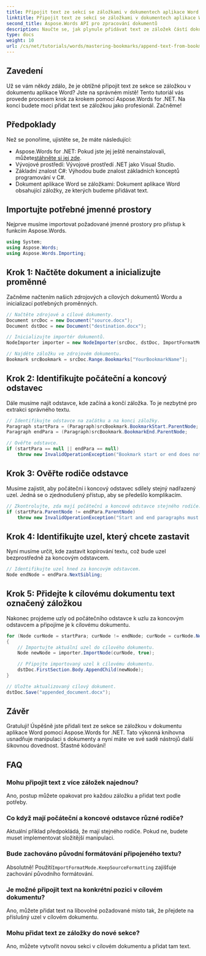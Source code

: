 ```yaml
---
title: Připojit text ze sekcí se záložkami v dokumentech aplikace Word
linktitle: Připojit text ze sekcí se záložkami v dokumentech aplikace Word
second_title: Aspose.Words API pro zpracování dokumentů
description: Naučte se, jak plynule přidávat text ze záložek částí dokumentu aplikace Word pomocí Aspose.Words for .NET. Tento návod krok za krokem.
type: docs
weight: 10
url: /cs/net/tutorials/words/mastering-bookmarks/append-text-from-bookmarked-sections/
---
```

## Zavedení

Už se vám někdy zdálo, že je obtížné připojit text ze sekce se záložkou v dokumentu aplikace Word? Jste na správném místě! Tento tutoriál vás provede procesem krok za krokem pomocí Aspose.Words for .NET. Na konci budete moci přidat text se záložkou jako profesionál. Začněme!

## Předpoklady

Než se ponoříme, ujistěte se, že máte následující:

-  Aspose.Words for .NET: Pokud jste jej ještě nenainstalovali, můžete[stáhněte si jej zde](https://releases.aspose.com/words/net/).
- Vývojové prostředí: Vývojové prostředí .NET jako Visual Studio.
- Základní znalost C#: Výhodou bude znalost základních konceptů programování v C#.
- Dokument aplikace Word se záložkami: Dokument aplikace Word obsahující záložky, ze kterých budeme přidávat text.

## Importujte potřebné jmenné prostory

Nejprve musíme importovat požadované jmenné prostory pro přístup k funkcím Aspose.Words.

```csharp
using System;
using Aspose.Words;
using Aspose.Words.Importing;
```

## Krok 1: Načtěte dokument a inicializujte proměnné

Začněme načtením našich zdrojových a cílových dokumentů Wordu a inicializací potřebných proměnných.

```csharp
// Načtěte zdrojové a cílové dokumenty.
Document srcDoc = new Document("source.docx");
Document dstDoc = new Document("destination.docx");

// Inicializujte importér dokumentů.
NodeImporter importer = new NodeImporter(srcDoc, dstDoc, ImportFormatMode.KeepSourceFormatting);

// Najděte záložku ve zdrojovém dokumentu.
Bookmark srcBookmark = srcDoc.Range.Bookmarks["YourBookmarkName"];
```

## Krok 2: Identifikujte počáteční a koncový odstavec

Dále musíme najít odstavce, kde začíná a končí záložka. To je nezbytné pro extrakci správného textu.

```csharp
// Identifikujte odstavce na začátku a na konci záložky.
Paragraph startPara = (Paragraph)srcBookmark.BookmarkStart.ParentNode;
Paragraph endPara = (Paragraph)srcBookmark.BookmarkEnd.ParentNode;

// Ověřte odstavce.
if (startPara == null || endPara == null)
    throw new InvalidOperationException("Bookmark start or end does not have a valid paragraph parent.");
```

## Krok 3: Ověřte rodiče odstavce

Musíme zajistit, aby počáteční i koncový odstavec sdílely stejný nadřazený uzel. Jedná se o zjednodušený přístup, aby se předešlo komplikacím.

```csharp
// Zkontrolujte, zda mají počáteční a koncové odstavce stejného rodiče.
if (startPara.ParentNode != endPara.ParentNode)
    throw new InvalidOperationException("Start and end paragraphs must have the same parent.");
```

## Krok 4: Identifikujte uzel, který chcete zastavit

Nyní musíme určit, kde zastavit kopírování textu, což bude uzel bezprostředně za koncovým odstavcem.

```csharp
// Identifikujte uzel hned za koncovým odstavcem.
Node endNode = endPara.NextSibling;
```

## Krok 5: Přidejte k cílovému dokumentu text označený záložkou

Nakonec projdeme uzly od počátečního odstavce k uzlu za koncovým odstavcem a připojíme je k cílovému dokumentu.

```csharp
for (Node curNode = startPara; curNode != endNode; curNode = curNode.NextSibling)
{
    // Importujte aktuální uzel do cílového dokumentu.
    Node newNode = importer.ImportNode(curNode, true);

    // Připojte importovaný uzel k cílovému dokumentu.
    dstDoc.FirstSection.Body.AppendChild(newNode);
}

// Uložte aktualizovaný cílový dokument.
dstDoc.Save("appended_document.docx");
```

## Závěr

Gratuluji! Úspěšně jste přidali text ze sekce se záložkou v dokumentu aplikace Word pomocí Aspose.Words for .NET. Tato výkonná knihovna usnadňuje manipulaci s dokumenty a nyní máte ve své sadě nástrojů další šikovnou dovednost. Šťastné kódování!

## FAQ

### Mohu připojit text z více záložek najednou?
Ano, postup můžete opakovat pro každou záložku a přidat text podle potřeby.

### Co když mají počáteční a koncové odstavce různé rodiče?
Aktuální příklad předpokládá, že mají stejného rodiče. Pokud ne, budete muset implementovat složitější manipulaci.

### Bude zachováno původní formátování připojeného textu?
 Absolutně! Použití`ImportFormatMode.KeepSourceFormatting` zajišťuje zachování původního formátování.

### Je možné připojit text na konkrétní pozici v cílovém dokumentu?
Ano, můžete přidat text na libovolné požadované místo tak, že přejdete na příslušný uzel v cílovém dokumentu.

### Mohu přidat text ze záložky do nové sekce?
Ano, můžete vytvořit novou sekci v cílovém dokumentu a přidat tam text.